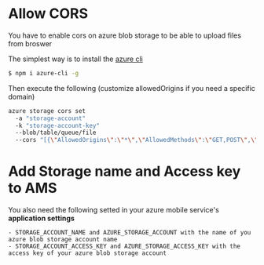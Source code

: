 # Allow CORS
You have to enable cors on azure blob storage to be able to upload files from broswer

The simplest way is to install the [azure cli]
```sh
$ npm i azure-cli -g
```

Then execute the following (customize allowedOrigins if you need a specific domain)

```sh
azure storage cors set
  -a "storage-account"
  -k "storage-account-key"
  --blob/table/queue/file
  --cors "[{\"AllowedOrigins\":\"*\",\"AllowedMethods\":\"GET,POST\",\"MaxAgeInSeconds\":\"86400\",\"AllowedHeaders\":\"*\",\"ExposedHeaders\":\"*\"}]"`
```

# Add Storage name and Access key to AMS  
  
You also need the following setted in your azure mobile service's **application settings**
  
    - STORAGE_ACCOUNT_NAME and AZURE_STORAGE_ACCOUNT with the name of you azure blob storage account name
    - STORAGE_ACCOUNT_ACCESS_KEY and AZURE_STORAGE_ACCESS_KEY with the access key of your azure blob storage account
  
  
  
  
   [azure cli]: <https://www.npmjs.com/package/azure-cli>